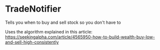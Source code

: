 # TradeNotifier
Tells you when to buy and sell stock so you don't have to 

Uses the algorithm explained in this article: https://seekingalpha.com/article/4565950-how-to-build-wealth-buy-low-and-sell-high-consistently